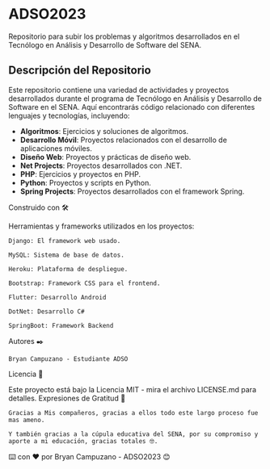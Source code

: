 # ADSO2023

Repositorio para subir los problemas y algoritmos desarrollados en el Tecnólogo en Análisis y Desarrollo de Software del SENA.

## Descripción del Repositorio

Este repositorio contiene una variedad de actividades y proyectos desarrollados durante el programa de Tecnólogo en Análisis y Desarrollo de Software en el SENA. Aquí encontrarás código relacionado con diferentes lenguajes y tecnologías, incluyendo:

- **Algoritmos**: Ejercicios y soluciones de algoritmos.
- **Desarrollo Móvil**: Proyectos relacionados con el desarrollo de aplicaciones móviles.
- **Diseño Web**: Proyectos y prácticas de diseño web.
- **Net Projects**: Proyectos desarrollados con .NET.
- **PHP**: Ejercicios y proyectos en PHP.
- **Python**: Proyectos y scripts en Python.
- **Spring Projects**: Proyectos desarrollados con el framework Spring.

Construido con 🛠️

Herramientas y frameworks utilizados en los proyectos:

    Django: El framework web usado.

    MySQL: Sistema de base de datos.

    Heroku: Plataforma de despliegue.

    Bootstrap: Framework CSS para el frontend.

    Flutter: Desarrollo Android

    DotNet: Desarrollo C#

    SpringBoot: Framework Backend

Autores ✒️

    Bryan Campuzano - Estudiante ADSO

Licencia 📄

Este proyecto está bajo la Licencia MIT - mira el archivo LICENSE.md para detalles.
Expresiones de Gratitud 🎁

    Gracias a Mis compañeros, gracias a ellos todo este largo proceso fue mas ameno.

    Y también gracias a la cúpula educativa del SENA, por su compromiso y aporte a mi educación, gracias totales 🤓.

⌨️ con ❤️ por Bryan Campuzano - ADSO2023 😊